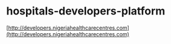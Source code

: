 # hospitals-developers-platform

[http://developers.nigeriahealthcarecentres.com](http://developers.nigeriahealthcarecentres.com)
